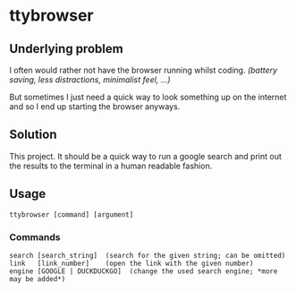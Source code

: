 # ttybrowser
## Underlying problem
I often would rather not have the browser running whilst coding.
*(battery saving, less distractions, minimalist feel, ...)*

But sometimes I just need a quick way to look something up on the
internet and so I end up starting the browser anyways.

## Solution
This project. It should be a quick way to run a google search and 
print out the results to the terminal in a human readable fashion.

## Usage
    ttybrowser [command] [argument]  
### Commands
    search [search_string]  (search for the given string; can be omitted)
    link   [link_number]    (open the link with the given number)
    engine [GOOGLE | DUCKDUCKGO]  (change the used search engine; *more may be added*)